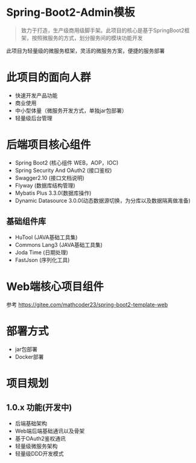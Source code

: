 # Spring-Boot2-Admin模板
> 致力于打造，生产级商用级脚手架。此项目的核心是基于SpringBoot2框架，按照微服务的方式，划分服务间的模块功能开发

此项目为轻量级的微服务框架，灵活的微服务方案，便捷的服务部署

# 此项目的面向人群
- 快速开发产品功能
- 商业使用
- 中小型体量（微服务开发方式，单独jar包部署）
- 轻量级后台管理

# 后端项目核心组件
- Spring Boot2 (核心组件 WEB，AOP，IOC)
- Spring Security And OAuth2 (接口鉴权)
- Swagger2.10 (接口文档说明)
- Flyway (数据库结构管理)
- Mybatis Plus 3.3.0(数据库操作)
- Dynamic Datasource 3.0.0(动态数据源切换，为分库以及数据隔离做准备)

## 基础组件库
- HuTool (JAVA基础工具集)
- Commons Lang3 (JAVA基础工具集)
- Joda Time (日期处理)
- FastJson (序列化工具)

# Web端核心项目组件
参考 https://gitee.com/mathcoder23/spring-boot2-template-web
# 部署方式
- jar包部署
- Docker部署

# 项目规划

## 1.0.x 功能(开发中)
- 后端基础架构
- Web端后端基础通讯以及骨架
- 基于OAuth2鉴权通讯
- 轻量级微服务架构
- 轻量级DDD开发模式
